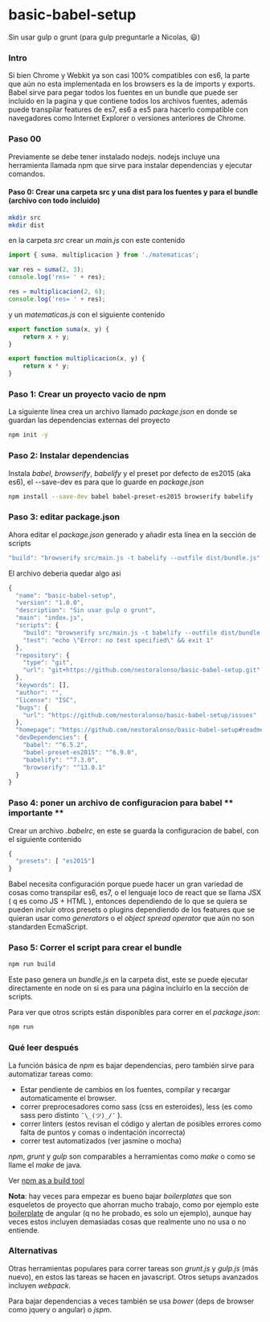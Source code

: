 # basic-babel-setup
Sin usar gulp o grunt (para gulp preguntarle a Nicolas, :smiley:) 

### Intro
Si bien Chrome y Webkit ya son casi 100% compatibles con es6, la parte que aún no esta implementada en los browsers es la de imports y exports. Babel sirve para pegar todos los fuentes en un bundle que puede ser incluido en la pagina y que contiene todos los archivos fuentes, además puede transpilar features de es7, es6 a es5 para hacerlo compatible con navegadores como Internet Explorer o versiones anteriores de Chrome.

### Paso 00
Previamente se debe tener instalado nodejs. nodejs incluye una herramienta llamada npm que sirve para instalar dependencias y ejecutar comandos.

#### Paso 0: Crear una carpeta src y una dist para los fuentes y para el bundle (archivo con todo incluido)
```bash
mkdir src 
mkdir dist
```
en la carpeta *src* crear un *main.js* con este contenido
```javascript
import { suma, multiplicacion } from './matematicas';

var res = suma(2, 3);
console.log('res= ' + res);

res = multiplicacion(2, 6);
console.log('res= ' + res);
```
y un *matematicas.js* con el siguiente contenido
```javascript
export function suma(x, y) {
    return x + y;
}

export function multiplicacion(x, y) {
    return x * y;
}
```

### Paso 1: Crear un proyecto vacio de npm

La siguiente línea crea un archivo llamado *package.json* en donde se guardan las dependencias externas del proyecto

```bash
npm init -y
```

### Paso 2: Instalar dependencias 
Instala *babel*, *browserify*, *babelify* y el preset por defecto de es2015 (aka es6), el --save-dev es para que lo guarde en *package.json*
```bash
npm install --save-dev babel babel-preset-es2015 browserify babelify 
```

### Paso 3: editar package.json
Ahora editar el *package.json* generado y añadir esta línea en la sección de scripts
```javascript
"build": "browserify src/main.js -t babelify --outfile dist/bundle.js"
```
El archivo deberia quedar algo asi
```javascript
{
  "name": "basic-babel-setup",
  "version": "1.0.0",
  "description": "Sin usar gulp o grunt",
  "main": "index.js",
  "scripts": {
    "build": "browserify src/main.js -t babelify --outfile dist/bundle.js",
    "test": "echo \"Error: no test specified\" && exit 1"
  },
  "repository": {
    "type": "git",
    "url": "git+https://github.com/nestoralonso/basic-babel-setup.git"
  },
  "keywords": [],
  "author": "",
  "license": "ISC",
  "bugs": {
    "url": "https://github.com/nestoralonso/basic-babel-setup/issues"
  },
  "homepage": "https://github.com/nestoralonso/basic-babel-setup#readme",
  "devDependencies": {
    "babel": "^6.5.2",
    "babel-preset-es2015": "^6.9.0",
    "babelify": "^7.3.0",
    "browserify": "^13.0.1"
  }
}
```

### Paso 4: poner un archivo de configuracion para babel ** importante **
Crear un archivo *.babelrc*, en este se guarda la configuracion de babel, con el siguiente contenido
```javascript
{
  "presets": [ "es2015"]
}
```
Babel necesita configuración porque puede hacer un gran variedad de cosas como transpilar es6, es7, o el lenguaje loco de react que se llama JSX ( q es como JS + HTML ), entonces dependiendo de lo que se quiera se pueden incluir otros presets o plugins dependiendo de los features que se quieran usar como *generators* o el *object spread operator* que aún no son standarden EcmaScript.

### Paso 5: Correr el script para crear el bundle
```bash
npm run build
```
Este paso genera un *bundle.js* en la carpeta dist, este se puede ejecutar directamente en node on si es para una página incluirlo en la sección de scripts. 

Para ver que otros scripts están disponibles para correr en el *package.json*:
```bash
npm run
```

### Qué leer después

La función básica de *npm* es bajar dependencias, pero también sirve para automatizar  tareas como:
- Estar pendiente de cambios en los fuentes, compilar y recargar automaticamente el browser.
- correr preprocesadores como sass (css en esteroides), less (es como sass pero distinto ```¯\_(ツ)_/¯``` ). 
- correr linters (estos revisan el código y alertan de posibles errores como falta de puntos y comas o indentación incorrecta)
- correr test automatizados (ver jasmine o mocha)
 
*npm*, *grunt* y *gulp* son comparables a herramientas como *make* o como se llame el *make* de java.

 Ver [npm as a build tool](http://blog.keithcirkel.co.uk/how-to-use-npm-as-a-build-tool/) 

**Nota**: hay veces para empezar es bueno bajar *boilerplates* que son esqueletos de proyecto que ahorran mucho trabajo, como por ejemplo este [boilerplate](https://github.com/gruberb/angular-boilerplate) de angular (q no he probado, es solo un ejemplo), aunque hay veces estos incluyen demasiadas cosas que realmente uno no usa o no entiende.

### Alternativas
Otras herramientas populares para correr tareas son *grunt.js* y *gulp.js* (más nuevo), en estos las tareas se hacen en javascript. Otros setups avanzados incluyen *webpack*.

Para bajar dependencias a veces también se usa *bower* (deps de browser como jquery o angular) o *jspm*.